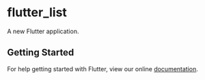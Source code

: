 # flutter_list

A new Flutter application.

## Getting Started

For help getting started with Flutter, view our online
[documentation](https://flutter.io/).
